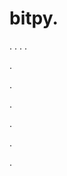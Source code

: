 # bitpy.
.
.
.
.












.






















































.
























.



























.

















































































.





















.
